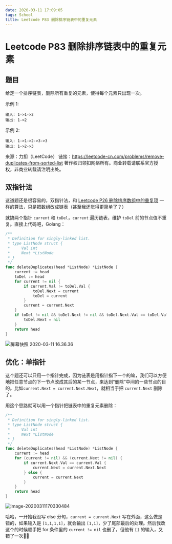 ```yaml
---
date: 2020-03-11 17:09:05
tags: School
title: Leetcode P83 删除排序链表中的重复元素
---
```


# Leetcode P83 删除排序链表中的重复元素

## 题目

给定一个排序链表，删除所有重复的元素，使得每个元素只出现一次。

示例 1:

```
输入: 1->1->2
输出: 1->2
```


示例 2:

```
输入: 1->1->2->3->3
输出: 1->2->3
```

来源：力扣（LeetCode）
链接：https://leetcode-cn.com/problems/remove-duplicates-from-sorted-list
著作权归领扣网络所有。商业转载请联系官方授权，非商业转载请注明出处。

## 双指针法

这道题还是很容易的，双指针法，和 [Leetcode P26 删除排序数组中的重复项](https://blog.csdn.net/u012419550/article/details/104402182) 一样的算法，只是把数组改成链表（甚至我还觉得更简单了？）

就搞两个指针 `current` 和 `toDel`，`current` 遍历链表，维护 `toDel` 前的节点值不重复。直接上代码吧，Golang：

```go
/**
 * Definition for singly-linked list.
 * type ListNode struct {
 *     Val int
 *     Next *ListNode
 * }
 */
func deleteDuplicates(head *ListNode) *ListNode {
    current := head
    toDel := head
    for current != nil {
        if current.Val != toDel.Val {
            toDel.Next = current
            toDel = current
        }
        current = current.Next
    }
    if toDel != nil && toDel.Next != nil && toDel.Next.Val == toDel.Val {
        toDel.Next = nil
    }
    return head
}
```

![屏幕快照 2020-03-11 16.36.36](https://tva1.sinaimg.cn/large/00831rSTgy1gcq2u4ysbpj31d60u0e7f.jpg)

## 优化：单指针

这个题还可以只用一个指针完成，因为链表是用指针指下一个的嘛，我们可以方便地把任意节点的下一节点改成其后的某一节点，来达到“删除”中间的一些节点的目的。比如`current.Next = current.Next.Next`，就相当于把 `current.Next` 删除了。

用这个思路就可以用一个指针把链表中的重复元素删除：

```go
/**
 * Definition for singly-linked list.
 * type ListNode struct {
 *     Val int
 *     Next *ListNode
 * }
 */
func deleteDuplicates(head *ListNode) *ListNode {
    current := head
    for (current != nil) && (current.Next != nil) {
        if current.Next.Val == current.Val {
            current.Next = current.Next.Next
        } else {
            current = current.Next
        }
    }
    return head
}
```

![image-20200311170330484](https://tva1.sinaimg.cn/large/00831rSTgy1gcq3j6dznqj31d60u04qp.jpg)

哈哈，一开始我没写 else 分句，`current = current.Next` 写在外面，这么做是错的，如果输入是 `[1,1,1,1]`，就会输出 `[1,1]`，少了尾部最后的处理。然后我改这个的时候顺手把 for 条件里的 `current != nil` 也删了，但他有 `[]` 的输入，又错了一次🤦‍♂️